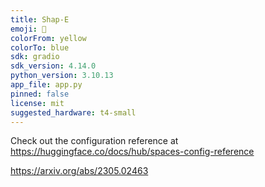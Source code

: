 ```yaml
---
title: Shap-E
emoji: 🧢
colorFrom: yellow
colorTo: blue
sdk: gradio
sdk_version: 4.14.0
python_version: 3.10.13
app_file: app.py
pinned: false
license: mit
suggested_hardware: t4-small
---
```


Check out the configuration reference at https://huggingface.co/docs/hub/spaces-config-reference

https://arxiv.org/abs/2305.02463
